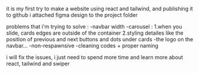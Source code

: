 it is my first try to make a website using react and tailwind, and publishing it to github
i attached figma design to the project folder

problems that i'm trying to solve :
-navbar width
-carousel : 1.when you slide, cards edges are outside of the container 2.styling detailes like the 
position of previous and next buttons and dots under cards
-the logo on the navbar...
-non-respawnsive 
-cleaning codes + proper naming

i will fix the issues, i just need to spend more time and learn more about react, tailwind and swiper
